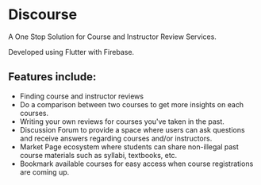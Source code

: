 # Discourse

A One Stop Solution for Course and Instructor Review Services.

Developed using Flutter with Firebase.

## Features include:
- Finding course and instructor reviews
- Do a comparison between two courses to get more insights on each courses.
- Writing your own reviews for courses you've taken in the past.
- Discussion Forum to provide a space where users can ask questions and receive answers regarding courses and/or instructors.
- Market Page ecosystem where students can share non-illegal past course materials such as syllabi, textbooks, etc.
- Bookmark available courses for easy access when course registrations are coming up.

